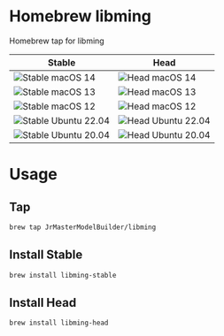 # Homebrew libming

Homebrew tap for libming

| Stable                                                                                                                       | Head                                                                                                                     |
|------------------------------------------------------------------------------------------------------------------------------|--------------------------------------------------------------------------------------------------------------------------|
| ![Stable macOS 14](https://github.com/JrMasterModelBuilder/homebrew-libming/workflows/Stable%20macOS%2014/badge.svg)         | ![Head macOS 14](https://github.com/JrMasterModelBuilder/homebrew-libming/workflows/Head%20macOS%2014/badge.svg)         |
| ![Stable macOS 13](https://github.com/JrMasterModelBuilder/homebrew-libming/workflows/Stable%20macOS%2013/badge.svg)         | ![Head macOS 13](https://github.com/JrMasterModelBuilder/homebrew-libming/workflows/Head%20macOS%2013/badge.svg)         |
| ![Stable macOS 12](https://github.com/JrMasterModelBuilder/homebrew-libming/workflows/Stable%20macOS%2012/badge.svg)         | ![Head macOS 12](https://github.com/JrMasterModelBuilder/homebrew-libming/workflows/Head%20macOS%2012/badge.svg)         |
| ![Stable Ubuntu 22.04](https://github.com/JrMasterModelBuilder/homebrew-libming/workflows/Stable%20Ubuntu%2022.04/badge.svg) | ![Head Ubuntu 22.04](https://github.com/JrMasterModelBuilder/homebrew-libming/workflows/Head%20Ubuntu%2022.04/badge.svg) |
| ![Stable Ubuntu 20.04](https://github.com/JrMasterModelBuilder/homebrew-libming/workflows/Stable%20Ubuntu%2020.04/badge.svg) | ![Head Ubuntu 20.04](https://github.com/JrMasterModelBuilder/homebrew-libming/workflows/Head%20Ubuntu%2020.04/badge.svg) |


# Usage

## Tap

```sh
brew tap JrMasterModelBuilder/libming
```

## Install Stable

```sh
brew install libming-stable
```

## Install Head

```sh
brew install libming-head
```
